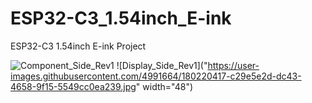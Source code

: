 # ESP32-C3_1.54inch_E-ink
ESP32-C3 1.54inch E-ink Project


![Component_Side_Rev1](https://user-images.githubusercontent.com/4991664/180220409-8214bf00-4918-4538-95e0-b29034b9289a.jpg )
![Display_Side_Rev1]("https://user-images.githubusercontent.com/4991664/180220417-c29e5e2d-dc43-4658-9f15-5549cc0ea239.jpg" width="48")








